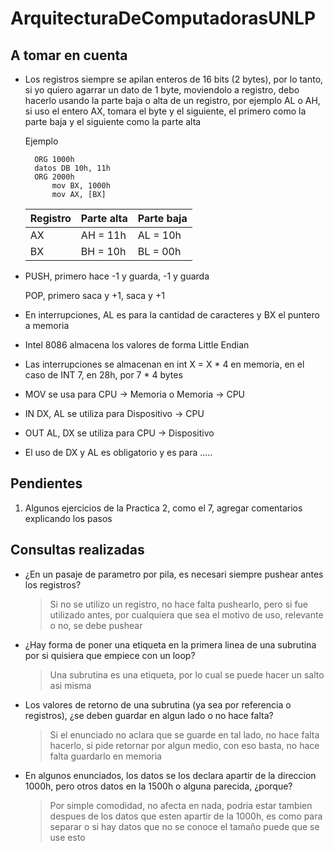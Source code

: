 # ArquitecturaDeComputadorasUNLP

## A tomar en cuenta

* Los registros siempre se apilan enteros de 16 bits (2 bytes), por lo tanto, si yo quiero agarrar un dato de 1 byte, moviendolo a registro, debo hacerlo usando la parte baja o alta de un registro, por ejemplo AL o AH, si uso el entero AX, tomara el byte y el siguiente, el primero como la parte baja y el siguiente como la parte alta

    Ejemplo
  
        ORG 1000h
        datos DB 10h, 11h
        ORG 2000h
        	mov BX, 1000h
        	mov AX, [BX]

    | Registro | Parte alta | Parte baja |
    |----------|----------|----------|
    | AX | AH = 11h | AL = 10h |
    | BX | BH = 10h | BL = 00h |


* PUSH, primero hace -1 y guarda, -1 y guarda
    
  POP, primero saca y +1, saca y +1

* En interrupciones, AL es para la cantidad de caracteres y BX el puntero a memoria

* Intel 8086 almacena los valores de forma Little Endian

* Las interrupciones se almacenan en int X = X * 4 en memoria, en el caso de INT 7, en 28h, por 7 * 4 bytes

* MOV se usa para CPU -> Memoria o Memoria -> CPU

* IN DX, AL se utiliza para Dispositivo -> CPU

* OUT AL, DX se utiliza para CPU -> Dispositivo

* El uso de DX y AL es obligatorio y es para ..... 

## Pendientes

1. Algunos ejercicios de la Practica 2, como el 7, agregar comentarios explicando los pasos

## Consultas realizadas

* ¿En un pasaje de parametro por pila, es necesari siempre pushear antes los registros?
    > Si no se utilizo un registro, no hace falta pushearlo, pero si fue utilizado antes, por cualquiera que sea el motivo de uso, relevante o no, se debe pushear
* ¿Hay forma de poner una etiqueta en la primera linea de una subrutina por si quisiera que empiece con un loop?
    > Una subrutina es una etiqueta, por lo cual se puede hacer un salto asi misma
* Los valores de retorno de una subrutina (ya sea por referencia o registros), ¿se deben guardar en algun lado o no hace falta?
    > Si el enunciado no aclara que se guarde en tal lado, no hace falta hacerlo, si pide retornar por algun medio, con eso basta, no hace falta guardarlo en memoria
* En algunos enunciados, los datos se los declara apartir de la direccion 1000h, pero otros datos en la 1500h o alguna parecida, ¿porque?
    > Por simple comodidad,  no afecta en nada, podria estar tambien despues de los datos que esten apartir de la 1000h, es como para separar o si hay datos que no se conoce el tamaño puede que se use esto
